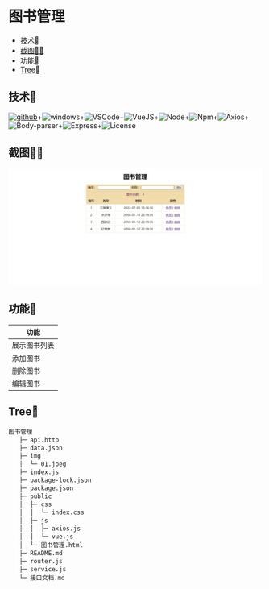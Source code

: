 # 图书管理
  * [技术👵](#技术)
  * [截图👳‍♂️](#截图)
  * [功能🎅](#功能)
  * [Tree🌵](#tree)
## 技术👵

[![github](https://img.shields.io/badge/Vogadero-bookManagement-181717.svg?&logo=github&logoColor=white)](https://github.com/Vogadero/bookManagement)+![windows](https://img.shields.io/badge/Windows10-0078D6?logo=windows&logoColor=white)+![VSCode](https://img.shields.io/badge/VSCode-1.68.1-007ACC?logo=visual-studio-code&logoColor=white)+![VueJS](https://img.shields.io/badge/Vue.js-2.6.14-35495e.svg?logo=vue.js&logoColor=4FC08D)+![Node](https://img.shields.io/badge/Node.js-16.14.0-43853D.svg?logo=node.js&logoColor=white)+![Npm](https://img.shields.io/badge/Npm-8.3.1-CB3837?logo=npm&logoColor=white)+![Axios](https://img.shields.io/badge/Axios.js-0.19.0-6F02B5.svg?logo=KaiOS&logoColor=white)+![Body-parser](https://img.shields.io/badge/Body_parser-1.20.0-EF1970.svg?logo=Odysee&logoColor=white)+![Express](https://img.shields.io/badge/Express-4.18.1-66653D.svg?logo=express&logoColor=white)+![License](https://img.shields.io/badge/License-MIT-00945E?logo=MEGA&logoColor=white)

## 截图👳‍♂️

![](img/01.jpeg)

## 功能🎅

| 功能         |
| ------------ |
| 展示图书列表 |
| 添加图书     |
| 删除图书     |
| 编辑图书     |

## Tree🌵 
```
图书管理
   ├─ api.http
   ├─ data.json
   ├─ img
   │  └─ 01.jpeg
   ├─ index.js
   ├─ package-lock.json
   ├─ package.json
   ├─ public
   │  ├─ css
   │  │  └─ index.css
   │  ├─ js
   │  │  ├─ axios.js
   │  │  └─ vue.js
   │  └─ 图书管理.html
   ├─ README.md
   ├─ router.js
   ├─ service.js
   └─ 接口文档.md
```
